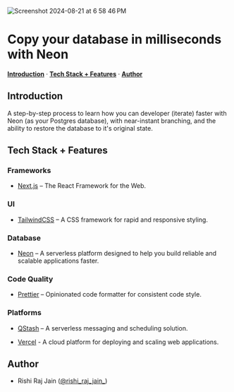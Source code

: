 ![Screenshot 2024-08-21 at 6 58 46 PM](https://github.com/user-attachments/assets/abdb61bc-c4d9-4533-9c1d-b0739e6a8553)

# Copy your database in milliseconds with Neon

<p>
  <a href="#introduction"><strong>Introduction</strong></a> ·
  <a href="#tech-stack--features"><strong>Tech Stack + Features</strong></a> ·
  <a href="#author"><strong>Author</strong></a>
</p>

## Introduction

A step-by-step process to learn how you can developer (iterate) faster with Neon (as your Postgres database), with near-instant branching, and the ability to restore the database to it's original state.

## Tech Stack + Features

### Frameworks

- [Next.js](https://nextjs.org) – The React Framework for the Web.

### UI

- [TailwindCSS](https://tailwindcss.com) – A CSS framework for rapid and responsive styling.

### Database

- [Neon](https://neon.tech) – A serverless platform designed to help you build reliable and scalable applications faster.

### Code Quality

- [Prettier](https://prettier.io/) – Opinionated code formatter for consistent code style.

### Platforms

- [QStash](https://upstash.com/docs/qstash/overall/getstarted) – A serverless messaging and scheduling solution.

- [Vercel](https://vercel.com) - A cloud platform for deploying and scaling web applications.

## Author

- Rishi Raj Jain ([@rishi_raj_jain_](https://twitter.com/rishi_raj_jain_))
